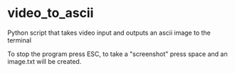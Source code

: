 # video_to_ascii
Python script that takes video input and outputs an ascii image to the terminal

To stop the program press ESC, 
to take a "screenshot" press space and an image.txt will be created.
